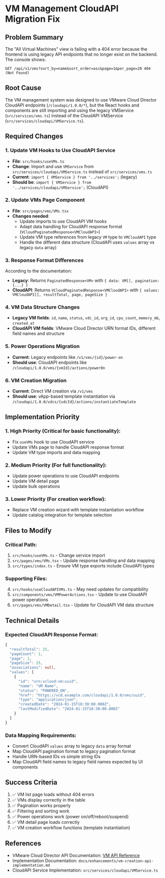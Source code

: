 # VM Management CloudAPI Migration Fix

## Problem Summary

The "All Virtual Machines" view is failing with a 404 error because the frontend is using legacy API endpoints that no longer exist on the backend. The console shows:

```
GET /api/v1/vms?sort_by=name&sort_order=asc&page=1&per_page=20 404 (Not Found)
```

## Root Cause

The VM management system was designed to use VMware Cloud Director CloudAPI endpoints (`/cloudapi/1.0.0/*`), but the React hooks and components are still importing and using the legacy VMService (`src/services/vms.ts`) instead of the CloudAPI VMService (`src/services/cloudapi/VMService.ts`).

## Required Changes

### 1. **Update VM Hooks to Use CloudAPI Service**

- **File**: `src/hooks/useVMs.ts`
- **Change**: Import and use `VMService` from `src/services/cloudapi/VMService.ts` instead of `src/services/vms.ts`
- **Current**: `import { VMService } from '../services';` (legacy)
- **Should be**: `import { VMService } from '../services/cloudapi/VMService';` (CloudAPI)

### 2. **Update VMs Page Component**

- **File**: `src/pages/vms/VMs.tsx`
- **Changes needed**:
  - Update imports to use CloudAPI VM hooks
  - Adapt data handling for CloudAPI response format (`VCloudPaginatedResponse<VMCloudAPI>`)
  - Update VM type references from legacy `VM` type to `VMCloudAPI` type
  - Handle the different data structure (CloudAPI uses `values` array vs legacy `data` array)

### 3. **Response Format Differences**

According to the documentation:

- **Legacy**: Returns `PaginatedResponse<VM>` with `{ data: VM[], pagination: {...} }`
- **CloudAPI**: Returns `VCloudPaginatedResponse<VMCloudAPI>` with `{ values: VMCloudAPI[], resultTotal, page, pageSize }`

### 4. **VM Data Structure Changes**

- **Legacy VM fields**: `id`, `name`, `status`, `vdc_id`, `org_id`, `cpu_count`, `memory_mb`, `created_at`
- **CloudAPI VM fields**: VMware Cloud Director URN format IDs, different field names and structure

### 5. **Power Operations Migration**

- **Current**: Legacy endpoints like `/v1/vms/{id}/power-on`
- **Should use**: CloudAPI endpoints like `/cloudapi/1.0.0/vms/{vmId}/actions/powerOn`

### 6. **VM Creation Migration**

- **Current**: Direct VM creation via `/v1/vms`
- **Should use**: vApp-based template instantiation via `/cloudapi/1.0.0/vdcs/{vdcId}/actions/instantiateTemplate`

## Implementation Priority

### 1. **High Priority** (Critical for basic functionality):

- Fix `useVMs` hook to use CloudAPI service
- Update VMs page to handle CloudAPI response format
- Update VM type imports and data mapping

### 2. **Medium Priority** (For full functionality):

- Update power operations to use CloudAPI endpoints
- Update VM detail page
- Update bulk operations

### 3. **Lower Priority** (For creation workflow):

- Replace VM creation wizard with template instantiation workflow
- Update catalog integration for template selection

## Files to Modify

### Critical Path:

1. `src/hooks/useVMs.ts` - Change service import
2. `src/pages/vms/VMs.tsx` - Update response handling and data mapping
3. `src/types/index.ts` - Ensure VM type exports include CloudAPI types

### Supporting Files:

4. `src/hooks/useCloudAPIVMs.ts` - May need updates for compatibility
5. `src/components/vms/VMPowerActions.tsx` - Update to use CloudAPI power operations
6. `src/pages/vms/VMDetail.tsx` - Update for CloudAPI VM data structure

## Technical Details

### Expected CloudAPI Response Format:

```typescript
{
  "resultTotal": 25,
  "pageCount": 1,
  "page": 1,
  "pageSize": 25,
  "associations": null,
  "values": [
    {
      "id": "urn:vcloud:vm:uuid",
      "name": "VM Name",
      "status": "POWERED_ON",
      "href": "https://vcd.example.com/cloudapi/1.0.0/vms/uuid",
      "type": "application/json",
      "createdDate": "2024-01-15T10:30:00.000Z",
      "lastModifiedDate": "2024-01-15T10:30:00.000Z"
    }
  ]
}
```

### Data Mapping Requirements:

- Convert CloudAPI `values` array to legacy `data` array format
- Map CloudAPI pagination format to legacy pagination format
- Handle URN-based IDs vs simple string IDs
- Map CloudAPI field names to legacy field names expected by UI components

## Success Criteria

1. ✅ VM list page loads without 404 errors
2. ✅ VMs display correctly in the table
3. ✅ Pagination works properly
4. ✅ Filtering and sorting work
5. ✅ Power operations work (power on/off/reboot/suspend)
6. ✅ VM detail page loads correctly
7. ✅ VM creation workflow functions (template instantiation)

## References

- VMware Cloud Director API Documentation: [VM API Reference](https://developer.broadcom.com/xapis/vmware-cloud-director-openapi/latest/vms/)
- Implementation Documentation: `docs/enhancements/vm-creation-api-implementation.md`
- CloudAPI Service Implementation: `src/services/cloudapi/VMService.ts`
